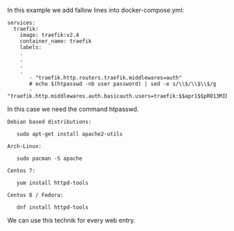 In this example we add fallow lines into docker-compose.yml:

```
services:
  traefik:
    image: traefik:v2.4
    container_name: traefik
    labels:
    .
    .
    .
    .
       - "traefik.http.routers.traefik.middlewares=auth"
       # echo $(htpasswd -nb user password) | sed -e s/\\$/\\$\\$/g
       - "traefik.http.middlewares.auth.basicauth.users=traefik:$$apr1$$pR013MIB$$ltHETm7qRT.uFaWFQ/XlN1
```

In this case we need the command htpasswd.

```
Debian based distributions:

   sudo apt-get install apache2-utils

Arch-Linux:

   sudo pacman -S apache

Centos 7:

   yum install httpd-tools
   
Centos 8 / Fedora:

   dnf install httpd-tools   
```
We can use this technik for every web entry.
